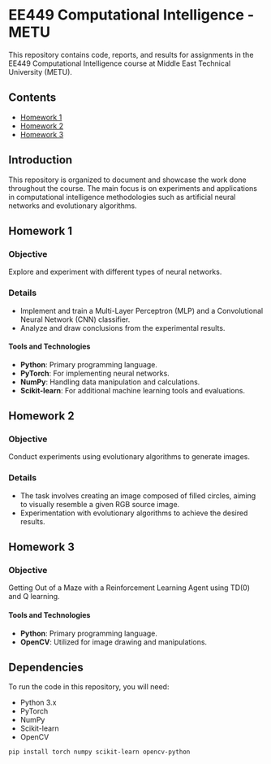 # EE449 Computational Intelligence - METU

This repository contains code, reports, and results for assignments in the EE449 Computational Intelligence course at Middle East Technical University (METU).

## Contents

- [Homework 1](#homework-1)
- [Homework 2](#homework-2)
- [Homework 3](#homework-3)


## Introduction

This repository is organized to document and showcase the work done throughout the course. The main focus is on experiments and applications in computational intelligence methodologies such as artificial neural networks and evolutionary algorithms.

## Homework 1

### Objective

Explore and experiment with different types of neural networks.

### Details

- Implement and train a Multi-Layer Perceptron (MLP) and a Convolutional Neural Network (CNN) classifier.
- Analyze and draw conclusions from the experimental results.

#### Tools and Technologies

- **Python**: Primary programming language.
- **PyTorch**: For implementing neural networks.
- **NumPy**: Handling data manipulation and calculations.
- **Scikit-learn**: For additional machine learning tools and evaluations.

## Homework 2

### Objective

Conduct experiments using evolutionary algorithms to generate images.

### Details

- The task involves creating an image composed of filled circles, aiming to visually resemble a given RGB source image.
- Experimentation with evolutionary algorithms to achieve the desired results.

## Homework 3

### Objective

Getting Out of a Maze with a Reinforcement Learning Agent using TD(0) and Q learning.
#### Tools and Technologies

- **Python**: Primary programming language.
- **OpenCV**: Utilized for image drawing and manipulations.

## Dependencies

To run the code in this repository, you will need:

- Python 3.x
- PyTorch
- NumPy
- Scikit-learn
- OpenCV

```bash
pip install torch numpy scikit-learn opencv-python
